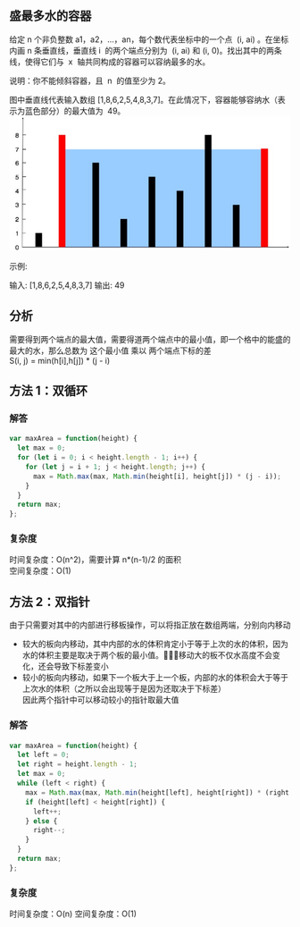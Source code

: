 ## 盛最多水的容器

给定 n 个非负整数 a1，a2，...，an，每个数代表坐标中的一个点  (i, ai) 。在坐标内画 n 条垂直线，垂直线 i  的两个端点分别为  (i, ai) 和 (i, 0)。找出其中的两条线，使得它们与  x  轴共同构成的容器可以容纳最多的水。

说明：你不能倾斜容器，且  n  的值至少为 2。

图中垂直线代表输入数组 [1,8,6,2,5,4,8,3,7]。在此情况下，容器能够容纳水（表示为蓝色部分）的最大值为  49。
<img src="../../../static/盛最多水的容器.jpg">

示例:

输入: [1,8,6,2,5,4,8,3,7]
输出: 49

## 分析

需要得到两个端点的最大值，需要得道两个端点中的最小值，即一个格中的能盛的最大的水，那么总数为 这个最小值 乘以 两个端点下标的差  
S(i, j) = min(h[i],h[j]) \* (j - i)

## 方法 1：双循环

### 解答

```javascript
var maxArea = function(height) {
  let max = 0;
  for (let i = 0; i < height.length - 1; i++) {
    for (let j = i + 1; j < height.length; j++) {
      max = Math.max(max, Math.min(height[i], height[j]) * (j - i));
    }
  }
  return max;
};
```

### 复杂度
时间复杂度：O(n^2)，需要计算 n\*(n-1)/2 的面积  
空间复杂度：O(1)

## 方法 2：双指针

由于只需要对其中的内部进行移板操作，可以将指正放在数组两端，分别向内移动

- 较大的板向内移动，其中内部的水的体积肯定小于等于上次的水的体积，因为水的体积主要是取决于两个板的最小值。移动大的板不仅水高度不会变化，还会导致下标差变小
- 较小的板向内移动，如果下一个板大于上一个板，内部的水的体积会大于等于上次水的体积（之所以会出现等于是因为还取决于下标差）  
  因此两个指针中可以移动较小的指针取最大值

### 解答

```javascript
var maxArea = function(height) {
  let left = 0;
  let right = height.length - 1;
  let max = 0;
  while (left < right) {
    max = Math.max(max, Math.min(height[left], height[right]) * (right - left));
    if (height[left] < height[right]) {
      left++;
    } else {
      right--;
    }
  }
  return max;
};
```

### 复杂度
时间复杂度：O(n) 
空间复杂度：O(1)

